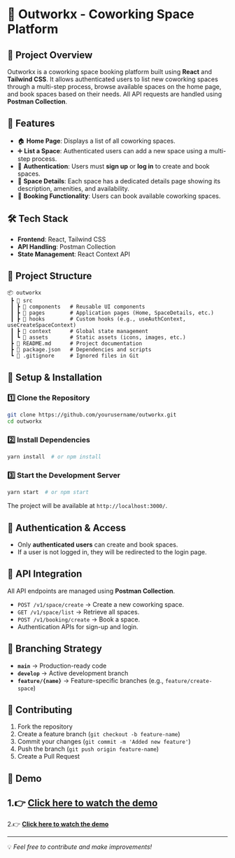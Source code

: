 # 🏢 Outworkx - Coworking Space Platform

## 📌 Project Overview
Outworkx is a coworking space booking platform built using **React** and **Tailwind CSS**. It allows authenticated users to list new coworking spaces through a multi-step process, browse available spaces on the home page, and book spaces based on their needs. All API requests are handled using **Postman Collection**.

## 🚀 Features
- 🏠 **Home Page**: Displays a list of all coworking spaces.
- ➕ **List a Space**: Authenticated users can add a new space using a multi-step process.
- 🔑 **Authentication**: Users must **sign up** or **log in** to create and book spaces.
- 📌 **Space Details**: Each space has a dedicated details page showing its description, amenities, and availability.
- 📅 **Booking Functionality**: Users can book available coworking spaces.

## 🛠️ Tech Stack
- **Frontend**: React, Tailwind CSS
- **API Handling**: Postman Collection
- **State Management**: React Context API

## 📂 Project Structure
```
📦 outworkx
 ┣ 📂 src
 ┃ ┣ 📂 components   # Reusable UI components
 ┃ ┣ 📂 pages        # Application pages (Home, SpaceDetails, etc.)
 ┃ ┣ 📂 hooks        # Custom hooks (e.g., useAuthContext, useCreateSpaceContext)
 ┃ ┣ 📂 context      # Global state management
 ┃ ┗ 📂 assets       # Static assets (icons, images, etc.)
 ┣ 📜 README.md      # Project documentation
 ┣ 📜 package.json   # Dependencies and scripts
 ┗ 📜 .gitignore     # Ignored files in Git
```

## 🔧 Setup & Installation
### 1️⃣ Clone the Repository
```sh
git clone https://github.com/yourusername/outworkx.git
cd outworkx
```
### 2️⃣ Install Dependencies
```sh
yarn install  # or npm install
```
### 3️⃣ Start the Development Server
```sh
yarn start  # or npm start
```
The project will be available at `http://localhost:3000/`.

## 🔐 Authentication & Access
- Only **authenticated users** can create and book spaces.
- If a user is not logged in, they will be redirected to the login page.

## 📌 API Integration
All API endpoints are managed using **Postman Collection**.
- `POST /v1/space/create` → Create a new coworking space.
- `GET /v1/space/list` → Retrieve all spaces.
- `POST /v1/booking/create` → Book a space.
- Authentication APIs for sign-up and login.

## 🌿 Branching Strategy
- **`main`** → Production-ready code
- **`develop`** → Active development branch
- **`feature/{name}`** → Feature-specific branches (e.g., `feature/create-space`)

## 🤝 Contributing
1. Fork the repository
2. Create a feature branch (`git checkout -b feature-name`)
3. Commit your changes (`git commit -m 'Added new feature'`)
4. Push the branch (`git push origin feature-name`)
5. Create a Pull Request

## 🎥 Demo
1.👉 **[Click here to watch the demo](https://drive.google.com/file/d/1sH_oQ998vTFaCewPhcoMXAZ_-Z7J1yK5/view?usp=sharing)**
-
2.👉 **[Click here to watch the demo](https://drive.google.com/file/d/1wlK7A4K7-cFKirg-ZH0PdYWpBvIuRkBi/view?usp=sharing)**


---
💡 *Feel free to contribute and make improvements!*


